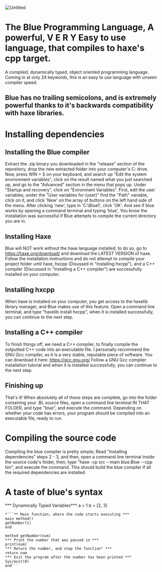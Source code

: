 ![Untitled](https://user-images.githubusercontent.com/90519370/172729154-3dafe4b1-f713-4580-a7b0-a6a3499dd33e.png)

# The Blue Programming Language, A powerful, V E R Y Easy to use language, that compiles to haxe's cpp target.
A compiled, dynamically typed, object oriented programming language. 
Coming in at only 24 keywords, this is an easy to use language with unseen compiler speed.

## Blue has no trailing semicolons, and is extremely powerful thanks to it's backwards compatibility with haxe libraries.

# Installing dependencies

## Installing the Blue compiler
Extract the .zip binary you downloaded in the "release" section of the repository, drop the new extracted folder into your computer's C: drive.
Now, press WIN + S on your keyboard, and search up "Edit the system environment variables", click on the result named what you just searched up,
and go to the "Advanced" section in the menu that pops up. Under "Startup and recovery", click on "Evironment Variables". First, edit the user variables,
under the "User variables for (user)" find the "Path" variable, click on it, and click 'New' on the array of buttons on the left hand side of the menu.
After clicking 'new', type in 'C:\Blue1', click 'OK'. And see if blue works by opening a command terminal and typing 'blue', You know the installation was successful if Blue attempts to compile the current directory you are in.

## Installing Haxe
Blue will NOT work without the haxe language installed, to do so, go to https://haxe.org/download/ and download the LATEST VERSION of haxe.
Follow the installation instructions and do not attempt to compile your project folder until haxe, hxcpp (Disussed in "Installing hxcpp"), and a C++ compiler (Discussed in "Installing a C++ compiler") are successfully installed on your computer.

## Installing hxcpp
When haxe is installed on your computer, you get access to the haxelib library manager, and Blue makes use of this feature. Open a command line terminal, and type "haxelib install hxcpp", when it is installed successfully, you can continue to the next step.

## Installing a C++ compiler
To finish things off, we need a C++ compiler, to finally compile the outputted C++ code into an executable file.
I personally recommend the GNU Gcc compiler, as it is a very stable, reputable piece of software. You can download it here: https://gcc.gnu.org/ 
Follow a GNU Gcc compiler installation tutorial and when it is installed successfully, you can continue to the next step.

## Finishing up
That's it! When absolutely all of these steps are complete, go into the folder containing your .BL source files, open a command line terminal IN THAT FOLDER, and type "blue", and execute the command. Depending on whether your code has errors, your program should be compiled into an executable file, ready to run.

# Compiling the source code
Compiling the blue compiler is pretty simple; Read "Installing dependencies" steps 2 - 3, and then, open a command line terminal inside the source code's folder, then, type "haxe -cp src --main blue.Blue --cpp bin", and execute the command. This should build the blue compiler if all the required dependencies are installed.

# A taste of blue's syntax

*** Dynamically Typed Variables***
a = 1
b = [2, 3]
```
*```** Main function, where the code starts executing ***
main method()
getNumber(1)
end

method getNumber(num)
*** Print the number that was passed in ***
print(num)
*** Return the number, and stop the function" ***
return num
*** Exit the program after the number has been printed ***
Sys/exit(0)
end```

